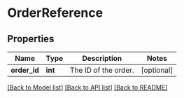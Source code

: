 # OrderReference

## Properties
Name | Type | Description | Notes
------------ | ------------- | ------------- | -------------
**order_id** | **int** | The ID of the order. | [optional] 

[[Back to Model list]](../README.md#documentation-for-models) [[Back to API list]](../README.md#documentation-for-api-endpoints) [[Back to README]](../README.md)


